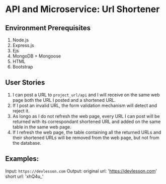 # API and Microservice: Url Shortener

## Environment Prerequisites
1. Node.js
2. Express.js
3. Ejs
4. MongoDB + Mongoose
5. HTML
6. Bootstrap

## User Stories
1. I can post a URL to `project_url/api` and I will receive on the same web page both the URL I posted and a shortened URL. 
2. If I post an invalid URL, the form validation mechanism will detect and reject it.
3. As longo as I do not refresh the web page, every URL I can post will be returned with its correspondant shortened URL and added on the same table in the same web page.
4. If I refresh the web page, the table containing all the returned URLs and their shortened URLs will be removed from the web page, but not from the database.

## Examples:
Input: `https://devlesson.com`
Output: 
    original url: 'https://devlesson.com'  short url: 'xhQ4u_'


